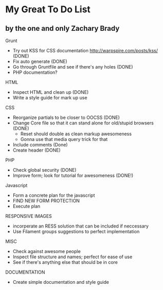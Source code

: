 # My Great To Do List #
## by the one and only Zachary Brady ##

Grunt
- Try out KSS for CSS documentation http://warpspire.com/posts/kss/ (DONE)
- Fix auto generate (DONE)
- Go through Gruntfile and see if there's any holes (DONE)
- PHP documentation?

HTML
- Inspect HTML and clean up (DONE)
- Write a style guide for mark up use

CSS
- Reorganize partials to be closer to OOCSS (DONE)
- Change Core file so that it can stand alone for old/stupid browsers (DONE)
	- Reset should double as clean markup awesomeness
	- Gonna use that media query trick for that
- Include comments (Done)
- Create header (DONE)

PHP
- Check global security (DONE)
- Improve form; look for tutorial for awesomeness (DONE!)

Javascript
- Form a concrete plan for the javascript
- FIND NEW FORM PROTECTION
- Execute plan

RESPONSIVE IMAGES
- incorperate an RESS solution that can be included if neccessary
- Use Filament groups suggestions to perfect implementation

MISC
- Check against awesome people
- Inspect file structure and names; perfect for ease of use
- See if there's anything else that should be in core

DOCUMENTATION
- Create simple documentation and style guide